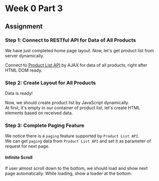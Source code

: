 # Week 0 Part 3

## Assignment

### Step 1: Connect to RESTful API for Data of All Products

We have just completed home page layout. Now, let's get product list from server dynamically.

Connect to [Product List API](https://github.com/AppWorks-School-Materials/API-Doc/blob/master/Stylish/README.md#product-list-api) by AJAX for data of all products, right after HTML DOM ready.

### Step 2: Create Layout for All Products

Data is ready!

Now, we should create product list by JavaScript dynamically.  
At first, it's empty in our container of product list, let's create HTML elements based on received data.

### Step 3: Complete Paging Feature

We notice there is a `paging` feature supported by `Product List API`.  
We can get `paging` data from `Product List API` and set it as parameter of request for next page.

#### Infinite Scroll

If user almost scroll down to the bottom, we should load and show next page automatically. While loading, show a loader at the bottom.
